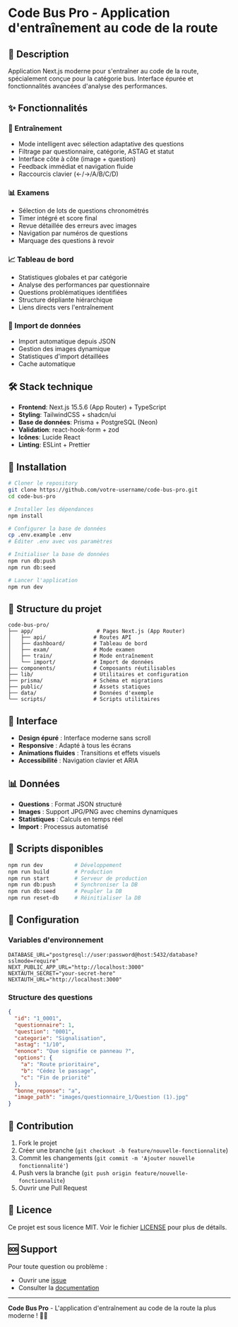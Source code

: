 # Code Bus Pro - Application d'entraînement au code de la route

## 🚌 Description
Application Next.js moderne pour s'entraîner au code de la route, spécialement conçue pour la catégorie bus. Interface épurée et fonctionnalités avancées d'analyse des performances.

## ✨ Fonctionnalités

### 🎯 Entraînement
- Mode intelligent avec sélection adaptative des questions
- Filtrage par questionnaire, catégorie, ASTAG et statut
- Interface côte à côte (image + question)
- Feedback immédiat et navigation fluide
- Raccourcis clavier (←/→/A/B/C/D)

### 📊 Examens
- Sélection de lots de questions chronométrés
- Timer intégré et score final
- Revue détaillée des erreurs avec images
- Navigation par numéros de questions
- Marquage des questions à revoir

### 📈 Tableau de bord
- Statistiques globales et par catégorie
- Analyse des performances par questionnaire
- Questions problématiques identifiées
- Structure dépliante hiérarchique
- Liens directs vers l'entraînement

### 🔧 Import de données
- Import automatique depuis JSON
- Gestion des images dynamique
- Statistiques d'import détaillées
- Cache automatique

## 🛠️ Stack technique

- **Frontend**: Next.js 15.5.6 (App Router) + TypeScript
- **Styling**: TailwindCSS + shadcn/ui
- **Base de données**: Prisma + PostgreSQL (Neon)
- **Validation**: react-hook-form + zod
- **Icônes**: Lucide React
- **Linting**: ESLint + Prettier

## 🚀 Installation

```bash
# Cloner le repository
git clone https://github.com/votre-username/code-bus-pro.git
cd code-bus-pro

# Installer les dépendances
npm install

# Configurer la base de données
cp .env.example .env
# Éditer .env avec vos paramètres

# Initialiser la base de données
npm run db:push
npm run db:seed

# Lancer l'application
npm run dev
```

## 📁 Structure du projet

```
code-bus-pro/
├── app/                    # Pages Next.js (App Router)
│   ├── api/               # Routes API
│   ├── dashboard/         # Tableau de bord
│   ├── exam/              # Mode examen
│   ├── train/             # Mode entraînement
│   └── import/            # Import de données
├── components/            # Composants réutilisables
├── lib/                   # Utilitaires et configuration
├── prisma/                # Schéma et migrations
├── public/                # Assets statiques
├── data/                  # Données d'exemple
└── scripts/               # Scripts utilitaires
```

## 🎨 Interface

- **Design épuré** : Interface moderne sans scroll
- **Responsive** : Adapté à tous les écrans
- **Animations fluides** : Transitions et effets visuels
- **Accessibilité** : Navigation clavier et ARIA

## 📊 Données

- **Questions** : Format JSON structuré
- **Images** : Support JPG/PNG avec chemins dynamiques
- **Statistiques** : Calculs en temps réel
- **Import** : Processus automatisé

## 🔧 Scripts disponibles

```bash
npm run dev          # Développement
npm run build        # Production
npm run start        # Serveur de production
npm run db:push      # Synchroniser la DB
npm run db:seed      # Peupler la DB
npm run reset-db     # Réinitialiser la DB
```

## 📝 Configuration

### Variables d'environnement

```env
DATABASE_URL="postgresql://user:password@host:5432/database?sslmode=require"
NEXT_PUBLIC_APP_URL="http://localhost:3000"
NEXTAUTH_SECRET="your-secret-here"
NEXTAUTH_URL="http://localhost:3000"
```

### Structure des questions

```json
{
  "id": "1_0001",
  "questionnaire": 1,
  "question": "0001",
  "categorie": "Signalisation",
  "astag": "1/10",
  "enonce": "Que signifie ce panneau ?",
  "options": {
    "a": "Route prioritaire",
    "b": "Cédez le passage",
    "c": "Fin de priorité"
  },
  "bonne_reponse": "a",
  "image_path": "images/questionnaire_1/Question (1).jpg"
}
```

## 🤝 Contribution

1. Fork le projet
2. Créer une branche (`git checkout -b feature/nouvelle-fonctionnalite`)
3. Commit les changements (`git commit -m 'Ajouter nouvelle fonctionnalité'`)
4. Push vers la branche (`git push origin feature/nouvelle-fonctionnalite`)
5. Ouvrir une Pull Request

## 📄 Licence

Ce projet est sous licence MIT. Voir le fichier [LICENSE](LICENSE) pour plus de détails.

## 🆘 Support

Pour toute question ou problème :
- Ouvrir une [issue](https://github.com/votre-username/code-bus-pro/issues)
- Consulter la [documentation](https://github.com/votre-username/code-bus-pro/wiki)

---

**Code Bus Pro** - L'application d'entraînement au code de la route la plus moderne ! 🚌✨
